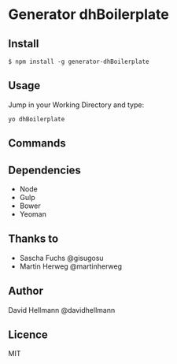 # Generator dhBoilerplate

## Install
```
$ npm install -g generator-dhBoilerplate
```

## Usage
Jump in your Working Directory and type: 

```
yo dhBoilerplate
```

## Commands

## Dependencies
- Node
- Gulp
- Bower
- Yeoman

## Thanks to
- Sascha Fuchs @gisugosu
- Martin Herweg @martinherweg

## Author
David Hellmann @davidhellmann

## Licence
MIT
